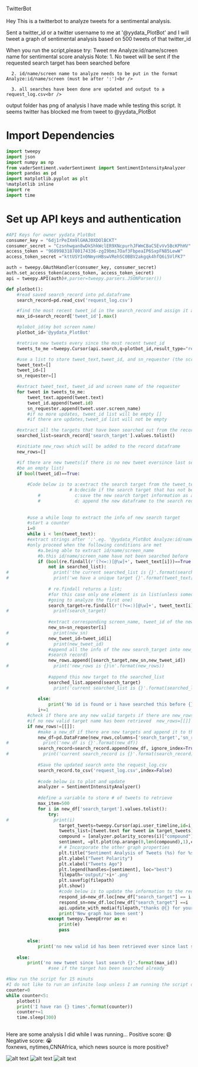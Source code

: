 TwitterBot<br />
<br />
Hey This is a twitterbot to analyze tweets for a sentimental analysis.<br />

Sent a twitter_id or a twitter username to me at '@yydata_PlotBot'  and I will tweet a graph of sentimental analysis  based on 500 tweets of that twitter_id <br />

When you run the script,please try:
Tweet me Analyze:id/name/screen name for sentimental score analysis 
Note: 1. No tweet will be sent if the requested search target has been searched before <br />

      2. id/name/screen name to analyze needs to be put in the format Analyze:id/name/screen (must be after ':')<br />
      
      3. all searches have been done are updated and output to a request_log.csv<br />
      
output folder has png of analysis I have made while testing this script. It seems twitter has blocked me from tweet to @yydata_PlotBot 

# Import Dependencies



```python
import tweepy
import json
import numpy as np
from vaderSentiment.vaderSentiment import SentimentIntensityAnalyzer
import pandas as pd
import matplotlib.pyplot as plt
%matplotlib inline
import re
import time
```

# Set up API keys and authentication


```python
#API Keys for owner yydata_PlotBot
consumer_key = "6dj1rPeIXm9lGHAJ0XDOlBCKT"
consumer_secret = "Czsnhwgan8wDkShkWclER9XNcpurhJFWmCBaC5EvVv5BcKPhHV"
access_token = "968998318780174336-zgI9bmi7Oaf3FbpeaIP6SxpFN85LewW"
access_token_secret ="kttUSYIn0NmynHBswVRehSC0BBV2akgqk4hfQ6i5VlFK7"

auth = tweepy.OAuthHandler(consumer_key, consumer_secret)
auth.set_access_token(access_token, access_token_secret)
api = tweepy.API(auth)#,parser=tweepy.parsers.JSONParser())

```


```python
def plotbot():
    #read saved search_record into pd.dataframe
    search_record=pd.read_csv('request_log.csv')

    #find the most recent tweet_id in the search_record and assign it as the max_id 
    max_id=search_record['tweet_id'].max()

    #plobot_id(my bot screen name)
    plotbot_id='@yydata_PlotBot'

    #retrive new tweets every since the most recent tweet_id
    tweets_to_me =tweepy.Cursor(api.search,q=plotbot_id,result_type="recent",lang='en',since_id=max_id).items()

    #use a list to store tweet_text,tweet_id, and sn_requester (the screen name of the requester)
    tweet_text=[]
    tweet_id=[]
    sn_requester=[] 

    #extract tweet_text, tweet_id and screen name of the requester
    for tweet in tweets_to_me:
        tweet_text.append(tweet.text)
        tweet_id.append(tweet.id)
        sn_requester.append(tweet.user.screen_name)
        #if no more updates, tweet_id list will be empty []
        #if there are updates,tweet_id list will not be empty

    #extract all the targets that have been searched out from the record dataframe as a list 
    searched_list=search_record['search_target'].values.tolist()

    #initiate new_rows which will be added to the record dataframe
    new_rows=[]

    #if there are new tweets(if there is no new tweet eversince last search tweet_text,tweet_id, sn_requester will still
    #be an empty list)
    if bool(tweet_id)==True:
        
        #Code below is to a:extract the search target from the tweet_text
                        # b:decide if the search target that has not been searched before
            #             c:save the new search target information as a new dataframe
            #             d: append the new dataframe to the search record and output the updated search_record as csv
        
    
        #use a while loop to extract the info of new search target
        #start a counter
        i=0
        while i < len(tweet_text):
        #extract strings after ':'.eg. '@yydata_PlotBot Analyze:id/name/screen_name' get the 'id/name/screen_name'
        #only proceed when the following conditions are met
            #a.being able to extract id/name/screen_name
            #b.this id/name/screen_name have not been searched before
            if (bool(re.findall(r'(?<=:)[@\w]+', tweet_text[i]))==True and re.findall(r'(?<=:)[@\w]+', tweet_text[i])[0]\
                not in searched_list):
#                 print('the current searched_list is {}'.format(searched_list))
#                 print('we have a unique target {}'.format(tweet_text[i]))
                
                # re.findall returns a list;
                #for this case only one element is in list(unless someone tweet me two names in one tweet, then I am only
                #going to analyze the first one)
                search_target=re.findall(r'(?<=:)[@\w]+', tweet_text[i])[0]
#                 print(search_target)
                
                #extract corresponding screen_name, tweet_id of the new search_target
                new_sn=sn_requester[i]
#                 print(new_sn)
                new_tweet_id=tweet_id[i]
#                 print(new_tweet_id)
                #append all the info of the new search_target into new_rows(so I can make new dataframe and append to the
                #search record)
                new_rows.append([search_target,new_sn,new_tweet_id])
#                 print('new_rows is {}\n'.format(new_rows))
                
                #append this new target to the searched_list 
                searched_list.append(search_target)
#                 print('current searched_list is {}'.format(searched_list))
                
            else:
                print('No id is found or i have searched this before {}'.format(tweet_text[i]))
            i+=1
        #check if there are any new valid targets if there are new_rows=[[search_target,new_sn,new_tweet_id],,,]
        #if no new valid target name has been retrieved  new_rows=[[]] 
        if new_rows!=[[]]:
            #make a new_df if there are new targets and append it to the search_record
            new_df=pd.DataFrame(new_rows,columns=['search_target','sn_requester','tweet_id'])
#             print('new_df is {}'.format(new_df))
            search_record=search_record.append(new_df, ignore_index=True)
#             print('current search_record is {}'.format(search_record))
            
            #Save the updated search onto the request_log.csv
            search_record.to_csv('request_log.csv',index=False)
            
            #code below is to plot and update
            analyzer = SentimentIntensityAnalyzer()
            
            #define a variable to store # of tweets to retrieve
            max_item=500
            for i in new_df['search_target'].values.tolist():
                try:
#                 print(i)
                    target_tweets=tweepy.Cursor(api.user_timeline,id=i,result_type="recent").items(max_item)
                    tweets_list=[tweet.text for tweet in target_tweets]
                    compound = [analyzer.polarity_scores(i)["compound"] for i in tweets_list]
                    sentiment, =plt.plot(np.arange(0,len(compound),1),compound,marker="o", linewidth=0.5, alpha=0.8,label=i)
                    # # Incorporate the other graph properties
                    plt.title("Sentiment Analysis of Tweets (%s) for %s" % (time.strftime("%x"), i))
                    plt.ylabel("Tweet Polarity")
                    plt.xlabel("Tweets Ago")
                    plt.legend(handles=[sentiment], loc="best")
                    filepath='output/'+i+'.png'
                    plt.savefig(filepath)
                    plt.show()
                    #code below is to update the information to the requester
                    respond_id=new_df.loc[new_df["search_target"] == i, "tweet_id"].values[0]
                    respond_sn=new_df.loc[new_df["search_target"] ==i ,'sn_requester'].values[0]
                    api.update_with_media(filepath,"thanks @{} for your request".format(respond_sn),in_reply_to_status_id = respond_id)
                    print('New graph has been sent') 
                except tweepy.TweepError as e:
                    print(e)
                    pass
        
        else:
            print('no new valid id has been retrieved ever since last search {}'.format(max_id))
        
    else:
        print('no new tweet since last search {}'.format(max_id))
                #see if the target has been searched already
```


```python
#Now run the script for 15 minuts 
#I do not like to run an infinite loop unless I am running the script on some server
counter=0
while counter<5:
    plotbot()
    print('I have ran {} times'.format(counter))
    counter+=1
    time.sleep(300)
        
```
Here are some analysis I did while I was running...
Positive score: :smile:<br />
Negative score: :sob:<br />
foxnews, nytimes,CNNAfrica, which news source is more positive?

![alt text](https://raw.githubusercontent.com/yizhiyin86/TwitterBot/master/output/@foxnews.png)
![alt text](https://raw.githubusercontent.com/yizhiyin86/TwitterBot/master/output/@nytimes.png)
![alt text](https://raw.githubusercontent.com/yizhiyin86/TwitterBot/master/output/@CNNAfrica.png)
